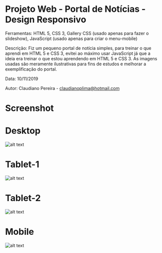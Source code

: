 # Projeto Web - Portal de Notícias - Design Responsivo

Ferramentas: HTML 5, CSS 3, Gallery CSS (usado apenas para fazer o slideshow), JavaScript (usado apenas para criar o menu-mobile)

Descrição: Fiz um pequeno portal de notícia simples, para treinar o que aprendi em HTML 5 e CSS 3, evitei ao máximo usar JavaScript já que a ideia era treinar o que estou aprendendo em HTML 5 e CSS 3. As imagens usadas são meramente ilustrativas para fins de estudos e melhorar a exemplificação do portal.

Data: 10/11/2019

Autor: Claudiano Pereira - claudianoplima@hotmail.com

# Screenshot

# Desktop
![alt text](https://i.imgur.com/p24OJ5y.png)

# Tablet-1
![alt text](https://i.imgur.com/8ODAWg5.png)

# Tablet-2
![alt text](https://i.imgur.com/C79WhKI.png)

# Mobile
![alt text](https://i.imgur.com/Dz0x3DF.png)
